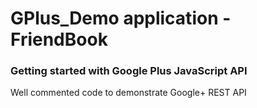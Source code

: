 GPlus_Demo application - FriendBook
==========

<h3>Getting started with Google Plus JavaScript API</h3>

Well commented code to demonstrate Google+ REST API
